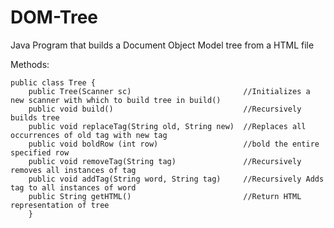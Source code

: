 # DOM-Tree
Java Program that builds a Document Object Model tree from a HTML file

Methods:

    public class Tree {
        public Tree(Scanner sc)                         //Initializes a new scanner with which to build tree in build()
        public void build()                             //Recursively builds tree 
        public void replaceTag(String old, String new)  //Replaces all occurrences of old tag with new tag
        public void boldRow (int row)                   //bold the entire specified row
        public void removeTag(String tag)               //Recursively removes all instances of tag
        public void addTag(String word, String tag)     //Recursively Adds tag to all instances of word
        public String getHTML()                         //Return HTML representation of tree
        }
